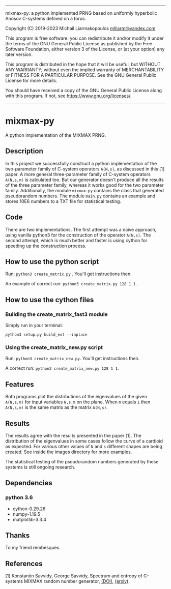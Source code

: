________________________________________________________________________
mixmax-py: a python implemented PRNG based on uniformly hyperbolic Anosov C-systems defined on a torus.

Copyright (C) 2019-2023  Michail Liarmakopoulos <mlliarm@yandex.com>

This program is free software: you can redistribute it and/or modify
it under the terms of the GNU General Public License as published by
the Free Software Foundation, either version 3 of the License, or
(at your option) any later version.

This program is distributed in the hope that it will be useful,
but WITHOUT ANY WARRANTY; without even the implied warranty of
MERCHANTABILITY or FITNESS FOR A PARTICULAR PURPOSE.  See the
GNU General Public License for more details.

You should have received a copy of the GNU General Public License
along with this program.  If not, see <https://www.gnu.org/licenses/>.
________________________________________________________________________

# mixmax-py
A python implementation of the MIXMAX PRNG.

## Description
In this project we successfully construct a python implementation of the two-parameter family of C-system operators `A(N,s)`, as discussed in this [1] paper. A more general three-parameter family of C-system operators `A(N,s,m)` is calculated too. But our generator doesn't produce all the results of the three parameter family, whereas it works good for the two parameter family. Additionally, the module `mixmax.py` contains the class that generated pseudorandom numbers. The module `main.py` contains an example and stores 10E6 numbers to a TXT file for statistical testing.

## Code
There are two implementations. The first attempt was a naive approach, using vanilla python3 for the construction of the operator `A(N,s)`. The second attempt, which is much better and faster is using cython for speeding up the construction process.

## How to use the python script
Run: `python3 create_matrix.py` . You'll get instructions then.

An example of correct run: `python3 create_matrix.py 128 1 1`. 

## How to use the cython files

### Building the create_matrix_fast3 module

Simply run in your terminal:

`python3 setup.py build_ext --inplace`

### Using the create_matrix_new.py script
Run: `python3 create_matrix_new.py`. You'll get instructions then.

A correct run: `python3 create_matrix_new.py 128 1 1`.

## Features
Both programs plot the distributions of the eigenvalues of the given `A(N,s,m)` for input variables `N,s,m` on the plane.
When `m` equals `1` then `A(N,s,m)` is the same matrix as the matrix `A(N,s)`.

## Results
The results agree with the results presented in the paper [1]. The distribution of the eigenvalues in some cases follow the curve of a cardioid as expected. For various other values of `N` and `s` different shapes are being created. See inside the images directory for more examples.

The statistical testing of the pseudorandom numbers generated by these systems is still ongoing research.

## Dependencies

### python 3.6
* cython-0.29.26
* numpy-1.19.5
* matplotlib-3.3.4

## Thanks
To my friend rembesques.

## References
[1] Konstantin Savvidy, George Savvidy, Spectrum and entropy of C-systems MIXMAX random number
generator, [(DOI)](https://doi.org/10.1016/j.chaos.2016.05.003), [(arxiv)](https://arxiv.org/abs/1510.06274).
